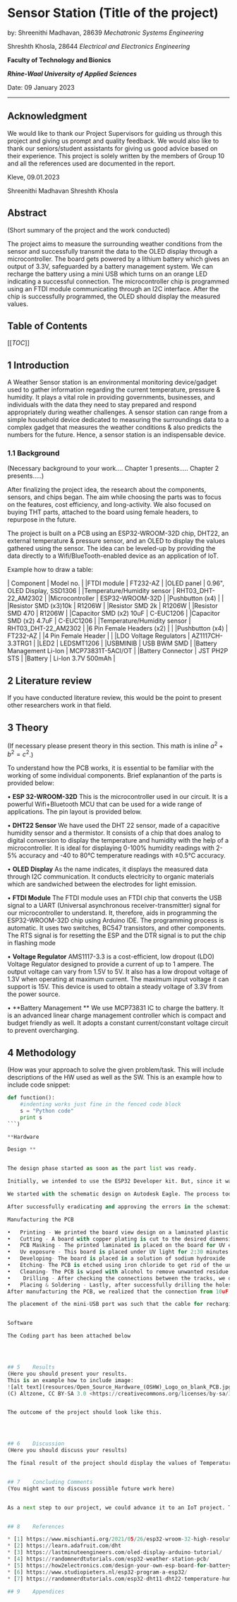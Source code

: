 >>>

# Sensor Station (Title of the project)

by: 
Shreenithi Madhavan, 28639
_Mechatronic Systems Engineering_

Shreshth Khosla, 28644
_Electrical and Electronics Engineering_

**Faculty of Technology and Bionics**

***Rhine-Waal University of Applied Sciences***

Date: 09 January 2023   

----
## Acknowledgment 

We would like to thank our Project Supervisors for guiding us through this project and giving us prompt and quality feedback. We would also like to thank our seniors/student assistants for giving us good advice based on their experience. This project is solely written by the members of Group 10 and all the references used are documented in the report.

Kleve, 
09.01.2023

Shreenithi Madhavan 
Shreshth Khosla 


## Abstract

(Short summary of the project and the work conducted)

The project aims to measure the surrounding weather conditions from the sensor and successfully transmit the data to the OLED display through a microcontroller.
The board gets powered by a lithium battery which gives an output of 3.3V, safeguarded by a battery management system. We can recharge the battery using a mini USB which turns on an orange LED indicating a successful connection.
The microcontroller chip is programmed using an FTDI module communicating through an I2C interface. After the chip is successfully programmed, the OLED should display the measured values.



## Table of Contents

[[_TOC_]]

## 1 Introduction

A Weather Sensor station is an environmental monitoring device/gadget used to gather information regarding the current temperature, pressure & humidity. It plays a vital role in providing governments, businesses, and individuals with the data they need to stay prepared and respond appropriately during weather challenges. A sensor station can range from a simple household device dedicated to measuring the surroundings data to a complex gadget that measures the weather conditions & also predicts the numbers for the future. Hence, a sensor station is an indispensable device. 

### 1.1	Background
(Necessary background to your work….
Chapter 1 presents….. 
Chapter 2 presents…..)

After finalizing the project idea, the research about the components, sensors, and chips began. The aim while choosing the parts was to focus on the features, cost efficiency, and long-activity. 
We also focused on buying THT parts, attached to the board using female headers, to repurpose in the future.

The project is built on a PCB using an ESP32-WROOM-32D chip, DHT22, an external temperature & pressure sensor, and an OLED to display the values gathered using the sensor. The idea can be leveled-up by providing the data directly to a Wifi/BlueTooth-enabled device as an application of IoT.    

Example how to draw a table:

| Component                   | Model no. |
|FTDI module                  | FT232-AZ    |
|OLED panel                   | 0.96", OLED Display, SSD1306  |
|Temperature/Humidity sensor  |	RHT03_DHT-22_AM2302  |
|Microcontroller	          | ESP32-WROOM-32D   | 
|Pushbutton (x4)              |     |
|Resistor SMD (x3)10k	      | R1206W  |
|Resistor SMD 2k	          | R1206W |
|Resistor SMD 470	          | R1206W |
|Capacitor SMD (x2) 10uF	  | C-EUC1206 |
|Capacitor SMD (x2) 4.7uF	  | C-EUC1206 |
|Temperature/Humidity sensor  |	RHT03_DHT-22_AM2302  |
|6 Pin Female Headers (x2)    |   | 
|Pushbutton (x4)              | FT232-AZ    |
|4 Pin Female Header          |   |
|LDO Voltage Regulators       | AZ1117CH-3.3TRG1 |
|LED2	                      | LEDSMT1206 |
|USBMINIB                     | USB BWM SMD   |
|Battery Management Li-Ion    | MCP73831T-5ACI/OT  |
|Battery Connector            | JST PH2P STS |
|Battery 	                  | Li-Ion 3.7V 500mAh |


## 2	Literature review
If you have conducted literature review, this would be the point to present other researchers work in that field.

## 3	Theory
(If necessary please present theory in this section.
This math is inline $`a^2+b^2=c^2`$.)

To understand how the PCB works, it is essential to be familiar with the working of some individual components. Brief explanantion of the parts is provided below:

•	**ESP 32-WROOM-32D**
This is the microcontroller used in our circuit. It is a powerful Wifi+Bluetooth MCU that can be used for a wide range of applications. The pin layout is provided below.

•	**DHT22 Sensor**
We have used the DHT 22 sensor, made of a capacitive humidity sensor and a thermistor. It consists of a chip that does analog to digital conversion to display the temperature and humidity with the help of a microcontroller. It is ideal for displaying 0-100% humidity readings with 2-5% accuracy and -40 to 80°C temperature readings with ±0.5°C accuracy.

•	**OLED Display**
As the name indicates, it displays the measured data through I2C communication. It conducts electricity to organic materials which are sandwiched between the electrodes for light emission.

•	**FTDI Module**
The FTDI module uses an FTDI chip that converts the USB signal to a UART (Universal asynchronous receiver-transmitter) signal for our microcontroller to understand. It, therefore, aids in programming the ESP32-WROOM-32D chip using Arduino IDE.
The programming process is automatic. It uses two switches, BC547 transistors, and other components.
The RTS signal is for resetting the ESP and the DTR signal is to put the chip in flashing mode

•	**Voltage Regulator**
AMS1117-3.3 is a cost-efficient, low dropout (LDO) Voltage Regulator designed to provide a current of up to 1 ampere. The output voltage can vary from 1.5V to 5V. It also has a low dropout voltage of 1.3V when operating at maximum current. The maximum input voltage it can support is 15V. This device is used to obtain a steady voltage of 3.3V from the power source.

•	**Battery Management **
We use MCP73831 IC to charge the battery. It is an advanced linear charge management controller which is compact and budget friendly as well. It adopts a constant current/constant voltage circuit to prevent overcharging.


## 4	Methodology
(How was your approach to solve the given problem/task.
This will include descriptions of the HW used as well as the SW.
This is an example how to include code snippet:
```python
def function():
    #indenting works just fine in the fenced code block
    s = "Python code"
    print s
```)

**Hardware

Design **


The design phase started as soon as the part list was ready. 

Initially, we intended to use the ESP32 Developer kit. But, since it was not allowed, we decided to use the raw chip. We researched to find a suitable method for programming. Accordingly, we designed our circuit and decided to use an FTDI module for programming the chip on Arduino IDE.

We started with the schematic design on Autodesk Eagle. The process took a couple of revisions to finalize the circuit design as we had to search the libraries and manually add them to Eagle according to the component requirements. We also did the ERC check where we had to rectify errors in the schematic.

After successfully eradicating and approving the errors in the schematic, we moved to the next task of building the board view using the schematic layout. While working with the board view, we spaced out the components far enough from each other to avoid congestion and ease the process while soldering. We also had to follow some steps/rules while designing the board view to manufacture the PCB in-house without any issues. We removed the DRC errors from the board view design.

Manufacturing the PCB 

•	Printing - We printed the board view design on a laminated plastic A4 sheet with the bottom and top layers mirrored to each other on the ends of the sheet.
•	Cutting - A board with copper plating is cut to the desired dimensions of the printout using a cutting machine for precision.
•	PCB Masking - The printed laminated is placed on the board for UV exposure.
•	Uv exposure - This board is placed under UV light for 2:30 minutes.
•	Developing- The board is placed in a solution of sodium hydroxide
•	Etching- The PCB is etched using iron chloride to get rid of the unprotected copper.
•	Cleaning- The PCB is wiped with alcohol to remove unwanted residue.
•	 Drilling - After checking the connections between the tracks, we drilled holes for the THT components & the VIAS. It is used to connect the top & the bottom layer. The VIAS were punched down using a punching machine.
•	Placing & Soldering - Lastly, after successfully drilling the holes, we moved to the final step of soldering & mounting. We tried to put the SMD paste as precisely as possible to avoid spreading over other pads. We used the Pick and place machine to mount the SMD components of the PCB. The board with the components was put in the oven for 20 minutes to stick the parts firmly. Finally, we soldered the THT components after the previous task. 
After manufacturing the PCB, we realized that the connection from 10uF capacitor via voltage regulator to the power supply was incomplete. We tackled this problem by soldering a wire to complete the connection.

The placement of the mini-USB port was such that the cable for recharging the battery could not fit in the port. So, we cut the board such that the cable fits inside the port.


Software

The Coding part has been attached below




## 5	Results
(Here you should present your results.
This is an example how to include image:
![alt text](resources/Open_Source_Hardware_(OSHW)_Logo_on_blank_PCB.jpg "Example Image")
(C) Altzone, CC BY-SA 3.0 <https://creativecommons.org/licenses/by-sa/3.0>, via Wikimedia Commons)


The outcome of the project should look like this. 




## 6	Discussion
(Here you should discuss your results)

The final result of the project should display the values of Temperature & Humidity from the surroundings onto the OLED panel.


## 7	Concluding Comments
(You might want to discuss possible future work here)


As a next step to our project, we could advance it to an IoT project. The values would be displayed directly to a device with Wifi/Bluetooth enabled by making changes to the code. We wish to make use of our board to the fullest. For the same reason, we have added six extra GPIOs for future growth.


## 8	References

* [1] https://www.mischianti.org/2021/05/26/esp32-wroom-32-high-resolution-pinout-and-specs/
* [2] https://learn.adafruit.com/dht
* [3] https://lastminuteengineers.com/oled-display-arduino-tutorial/
* [4] https://randomnerdtutorials.com/esp32-weather-station-pcb/
* [5] https://how2electronics.com/design-your-own-esp-board-for-battery-powered-iot-applications/
* [6] https://www.studiopieters.nl/esp32-program-a-esp32/
* [7] https://randomnerdtutorials.com/esp32-dht11-dht22-temperature-humidity-sensor-arduino-ide/

## 9	Appendices

